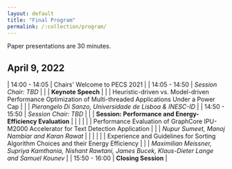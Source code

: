 ```yaml
---
layout: default
title: "Final Program"
permalink: /:collection/program/
---
```



Paper presentations are 30 minutes.

## April 9, 2022

| 14:00 - 14:05 | Chairs' Welcome to PECS 2021 |
| 14:05 - 14:50 | *Session Chair: TBD* |
| | **Keynote Speech** |
| | Heuristic-driven vs. Model-driven Performance Optimization of Multi-threaded Applications Under a Power Cap |
| | *Pierangelo Di Sanzo, Universidade de Lisboa & INESC-ID* |
| 14:50 - 15:50 | *Session Chair: TBD* |
| | **Session: Performance and Energy-Efficiency Evaluation** |
| | |
| | Performance Evaluation of GraphCore IPU-M2000 Accelerator for Text Detection Application |
| | *Nupur Sumeet, Manoj Nambiar and Karan Rawat* |
| | |
| | Experience and Guidelines for Sorting Algorithm Choices and their Energy Efficiency |
| | *Maximilian Meissner, Supriya Kamthania, Nishant Rawtani, James Bucek, Klaus-Dieter Lange and Samuel Kounev* |
| 15:50 - 16:00 | **Closing Session** |

